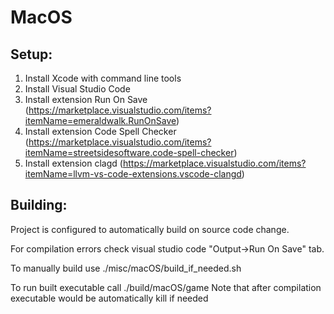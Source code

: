 # MacOS 

## Setup:

1. Install Xcode with command line tools
2. Install Visual Studio Code
3. Install extension Run On Save (https://marketplace.visualstudio.com/items?itemName=emeraldwalk.RunOnSave)
4. Install extension Code Spell Checker (https://marketplace.visualstudio.com/items?itemName=streetsidesoftware.code-spell-checker)
5. Install extension clagd (https://marketplace.visualstudio.com/items?itemName=llvm-vs-code-extensions.vscode-clangd)

## Building:

Project is configured to automatically build on source code change.

For compilation errors check visual studio code "Output->Run On Save" tab. 

To manually build use ./misc/macOS/build_if_needed.sh

To run built executable call ./build/macOS/game
Note that after compilation executable would be automatically kill if needed
